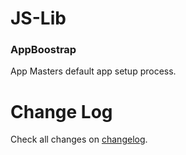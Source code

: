 # JS-Lib

### AppBoostrap

App Masters default app setup process.


# Change Log

Check all changes on [changelog](CHANGELOG.md).